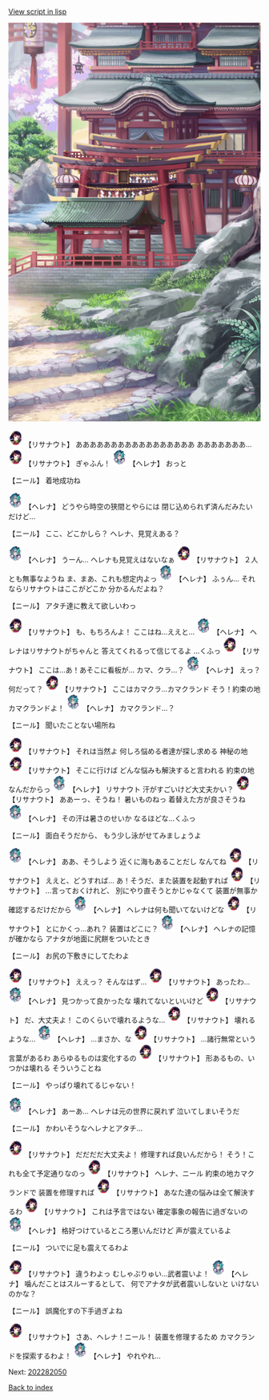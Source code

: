 [View script in lisp](../scripts/202282040.txt)

![SEAsummer_town3.png](../images/backgrounds/SEAsummer_town3.png)

<img src="../images/units/5203011.png" alt="5203011.png" height="34"/>
【リサナウト】
あああああああああああああああああ
あああああああ…

<img src="../images/units/5203011.png" alt="5203011.png" height="34"/>
【リサナウト】
ぎゃふん！

<img src="../images/units/5302811.png" alt="5302811.png" height="34"/>
【ヘレナ】
おっと

【ニール】
着地成功ね

<img src="../images/units/5302811.png" alt="5302811.png" height="34"/>
【ヘレナ】
どうやら時空の狭間とやらには
閉じ込められず済んだみたい
だけど…

【ニール】
ここ、どこかしら？
ヘレナ、見覚えある？

<img src="../images/units/5302811.png" alt="5302811.png" height="34"/>
【ヘレナ】
うーん…
ヘレナも見覚えはないなぁ

<img src="../images/units/5203011.png" alt="5203011.png" height="34"/>
【リサナウト】
２人とも無事なようね
ま、まあ、これも想定内よっ

<img src="../images/units/5302811.png" alt="5302811.png" height="34"/>
【ヘレナ】
ふぅん…
それならリサナウトはここがどこか
分かるんだよね？

【ニール】
アタチ達に教えて欲しいわっ

<img src="../images/units/5203011.png" alt="5203011.png" height="34"/>
【リサナウト】
も、もちろんよ！
ここはね…ええと…

<img src="../images/units/5302811.png" alt="5302811.png" height="34"/>
【ヘレナ】
ヘレナはリサナウトがちゃんと
答えてくれるって信じてるよ
…くふっ

<img src="../images/units/5203011.png" alt="5203011.png" height="34"/>
【リサナウト】
ここは…あ！あそこに看板が…
カマ、クラ…？

<img src="../images/units/5302811.png" alt="5302811.png" height="34"/>
【ヘレナ】
えっ？
何だって？

<img src="../images/units/5203011.png" alt="5203011.png" height="34"/>
【リサナウト】
ここはカマクラ…カマクランド
そう！約束の地カマクランドよ！

<img src="../images/units/5302811.png" alt="5302811.png" height="34"/>
【ヘレナ】
カマクランド…？

【ニール】
聞いたことない場所ね

<img src="../images/units/5203011.png" alt="5203011.png" height="34"/>
【リサナウト】
それは当然よ
何しろ悩める者達が探し求める
神秘の地

<img src="../images/units/5203011.png" alt="5203011.png" height="34"/>
【リサナウト】
そこに行けば
どんな悩みも解決すると言われる
約束の地なんだからっ

<img src="../images/units/5302811.png" alt="5302811.png" height="34"/>
【ヘレナ】
リサナウト
汗がすごいけど大丈夫かい？

<img src="../images/units/5203011.png" alt="5203011.png" height="34"/>
【リサナウト】
ああーっ、そうね！
暑いものねっ
着替えた方が良さそうね

<img src="../images/units/5302811.png" alt="5302811.png" height="34"/>
【ヘレナ】
その汗は暑さのせいか
なるほどな…くふっ

【ニール】
面白そうだから、
もう少し泳がせてみましょうよ

<img src="../images/units/5302811.png" alt="5302811.png" height="34"/>
【ヘレナ】
ああ、そうしよう
近くに海もあることだし
なんてね

<img src="../images/units/5203011.png" alt="5203011.png" height="34"/>
【リサナウト】
ええと、どうすれば…
あ！そうだ、また装置を起動すれば

<img src="../images/units/5203011.png" alt="5203011.png" height="34"/>
【リサナウト】
…言っておくけれど、
別にやり直そうとかじゃなくて
装置が無事か確認するだけだから

<img src="../images/units/5302811.png" alt="5302811.png" height="34"/>
【ヘレナ】
ヘレナは何も聞いてないけどな

<img src="../images/units/5203011.png" alt="5203011.png" height="34"/>
【リサナウト】
とにかくっ…あれ？
装置はどこに？

<img src="../images/units/5302811.png" alt="5302811.png" height="34"/>
【ヘレナ】
ヘレナの記憶が確かなら
アナタが地面に尻餅をついたとき

【ニール】
お尻の下敷きにしてたわよ

<img src="../images/units/5203011.png" alt="5203011.png" height="34"/>
【リサナウト】
ええっ？
そんなはず…

<img src="../images/units/5203011.png" alt="5203011.png" height="34"/>
【リサナウト】
あったわ…

<img src="../images/units/5302811.png" alt="5302811.png" height="34"/>
【ヘレナ】
見つかって良かったな
壊れてないといいけど

<img src="../images/units/5203011.png" alt="5203011.png" height="34"/>
【リサナウト】
だ、大丈夫よ！
このくらいで壊れるような…

<img src="../images/units/5203011.png" alt="5203011.png" height="34"/>
【リサナウト】
壊れるような…

<img src="../images/units/5302811.png" alt="5302811.png" height="34"/>
【ヘレナ】
…まさか、な

<img src="../images/units/5203011.png" alt="5203011.png" height="34"/>
【リサナウト】
…諸行無常という言葉があるわ
あらゆるものは変化するの

<img src="../images/units/5203011.png" alt="5203011.png" height="34"/>
【リサナウト】
形あるもの、いつかは壊れる
そういうことね

【ニール】
やっぱり壊れてるじゃない！

<img src="../images/units/5302811.png" alt="5302811.png" height="34"/>
【ヘレナ】
あーあ…
ヘレナは元の世界に戻れず
泣いてしまいそうだ

【ニール】
かわいそうなヘレナとアタチ…

<img src="../images/units/5203011.png" alt="5203011.png" height="34"/>
【リサナウト】
だだだだ大丈夫よ！
修理すれば良いんだから！
そう！これも全て予定通りなのっ

<img src="../images/units/5203011.png" alt="5203011.png" height="34"/>
【リサナウト】
ヘレナ、ニール
約束の地カマクランドで
装置を修理すれば

<img src="../images/units/5203011.png" alt="5203011.png" height="34"/>
【リサナウト】
あなた達の悩みは全て解決するわ

<img src="../images/units/5203011.png" alt="5203011.png" height="34"/>
【リサナウト】
これは予言ではない
確定事象の報告に過ぎないの

<img src="../images/units/5302811.png" alt="5302811.png" height="34"/>
【ヘレナ】
格好つけているところ悪いんだけど
声が震えているよ

【ニール】
ついでに足も震えてるわよ

<img src="../images/units/5203011.png" alt="5203011.png" height="34"/>
【リサナウト】
違うわよっ
むしゃぶりゅい…武者震いよ！

<img src="../images/units/5302811.png" alt="5302811.png" height="34"/>
【ヘレナ】
噛んだことはスルーするとして、
何でアナタが武者震いしないと
いけないのかな？

【ニール】
誤魔化すの下手過ぎよね

<img src="../images/units/5203011.png" alt="5203011.png" height="34"/>
【リサナウト】
さあ、ヘレナ！ニール！
装置を修理するため
カマクランドを探索するわよ！

<img src="../images/units/5302811.png" alt="5302811.png" height="34"/>
【ヘレナ】
やれやれ…


Next: [202282050](202282050.md)

[Back to index](index.md)
